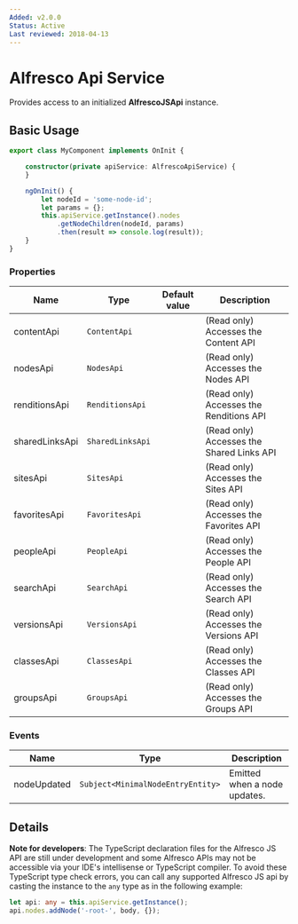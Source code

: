 ```yaml
---
Added: v2.0.0
Status: Active
Last reviewed: 2018-04-13
---
```


# Alfresco Api Service

Provides access to an initialized **AlfrescoJSApi** instance.

## Basic Usage

```ts
export class MyComponent implements OnInit {

    constructor(private apiService: AlfrescoApiService) {   
    }

    ngOnInit() {
        let nodeId = 'some-node-id';
        let params = {};
        this.apiService.getInstance().nodes
            .getNodeChildren(nodeId, params)
            .then(result => console.log(result));
    }
}
```

### Properties

| Name | Type | Default value | Description |
| ---- | ---- | ------------- | ----------- |
| contentApi | `ContentApi` |  | (Read only) Accesses the Content API |
| nodesApi | `NodesApi` |  | (Read only) Accesses the Nodes API |
| renditionsApi | `RenditionsApi` |  | (Read only) Accesses the Renditions API |
| sharedLinksApi | `SharedLinksApi` |  | (Read only) Accesses the Shared Links API |
| sitesApi | `SitesApi` |  | (Read only) Accesses the Sites API |
| favoritesApi | `FavoritesApi` |  | (Read only) Accesses the Favorites API |
| peopleApi | `PeopleApi` |  | (Read only) Accesses the People API |
| searchApi | `SearchApi` |  | (Read only) Accesses the Search API |
| versionsApi | `VersionsApi` |  | (Read only) Accesses the Versions API |
| classesApi | `ClassesApi` |  | (Read only) Accesses the Classes API |
| groupsApi | `GroupsApi` |  | (Read only) Accesses the Groups API |

### Events

| Name | Type | Description |
| --- | --- | --- |
| nodeUpdated | `Subject<MinimalNodeEntryEntity>` | Emitted when a node updates. |

## Details

**Note for developers**: The TypeScript declaration files for the Alfresco JS API
are still under development and some Alfresco APIs may not be accessible
via your IDE's intellisense or TypeScript compiler. 
To avoid these TypeScript type check errors, you can call any supported 
Alfresco JS api by casting the instance to the `any` type as in the following example:

```ts
let api: any = this.apiService.getInstance();
api.nodes.addNode('-root-', body, {});
```
